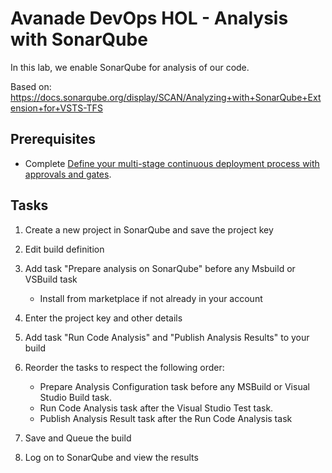# Avanade DevOps HOL - Analysis with SonarQube

In this lab, we enable SonarQube for analysis of our code.

Based on:
https://docs.sonarqube.org/display/SCAN/Analyzing+with+SonarQube+Extension+for+VSTS-TFS

## Prerequisites

- Complete [Define your multi-stage continuous deployment process with approvals and gates](lab-2-multi-stage-deployments.md).

## Tasks

1. Create a new project in SonarQube and save the project key

1. Edit build definition

1. Add task "Prepare analysis on SonarQube" before any Msbuild or VSBuild task
   - Install from marketplace if not already in your account

1. Enter the project key and other details

1. Add task "Run Code Analysis" and "Publish Analysis Results" to your build

1. Reorder the tasks to respect the following order:
   - Prepare Analysis Configuration task before any MSBuild or Visual Studio Build task.
   - Run Code Analysis task after the Visual Studio Test task.
   - Publish Analysis Result task after the Run Code Analysis task

1. Save and Queue the build

1. Log on to SonarQube and view the results